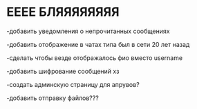 <h1>ЕЕЕЕ БЛЯЯЯЯЯЯЯЯ</h1>

<p>-добавить уведомления о непрочитанных сообщениях</p>
<p>-добавить отображение в чатах типа был в сети 20 лет назад</p>
<p>-сделать чтобы везде отображалось фио вместо username</p>
<p>-добавить шифрование сообщений хз</p>
<p>-создать админскую страницу для апрувов?</p>
<p>-добавить отправку файлов???</p>
